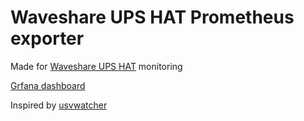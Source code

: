 # Waveshare UPS HAT Prometheus exporter

Made for [Waveshare UPS HAT](https://www.waveshare.com/wiki/UPS_HAT) monitoring

[Grfana dashboard](https://grafana.com/grafana/dashboards/18596-ups/)

Inspired by [usvwatcher](https://github.com/wellenvogel/usvwatcher)

